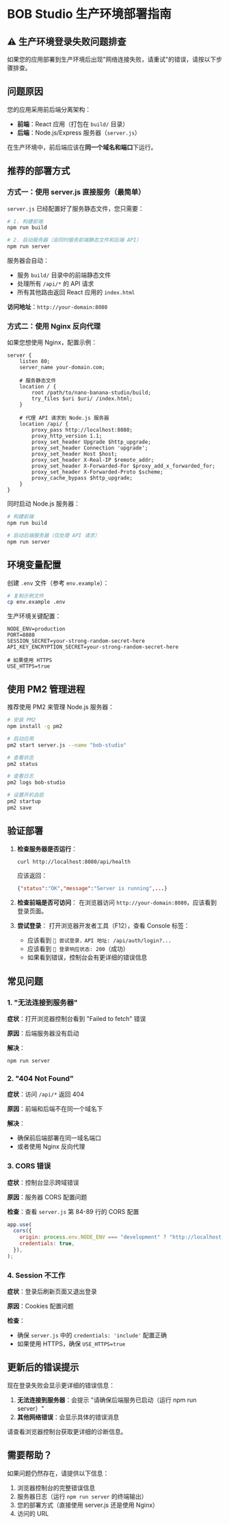 # BOB Studio 生产环境部署指南

## ⚠️ 生产环境登录失败问题排查

如果您的应用部署到生产环境后出现"网络连接失败，请重试"的错误，请按以下步骤排查。

## 问题原因

您的应用采用前后端分离架构：
- **前端**：React 应用（打包在 `build/` 目录）
- **后端**：Node.js/Express 服务器（`server.js`）

在生产环境中，前后端应该在**同一个域名和端口**下运行。

## 推荐的部署方式

### 方式一：使用 server.js 直接服务（最简单）

`server.js` 已经配置好了服务静态文件，您只需要：

```bash
# 1. 构建前端
npm run build

# 2. 启动服务器（会同时服务前端静态文件和后端 API）
npm run server
```

服务器会自动：
- 服务 `build/` 目录中的前端静态文件
- 处理所有 `/api/*` 的 API 请求
- 所有其他路由返回 React 应用的 `index.html`

**访问地址**：`http://your-domain:8080`

### 方式二：使用 Nginx 反向代理

如果您想使用 Nginx，配置示例：

```nginx
server {
    listen 80;
    server_name your-domain.com;

    # 服务静态文件
    location / {
        root /path/to/nano-banana-studio/build;
        try_files $uri $uri/ /index.html;
    }

    # 代理 API 请求到 Node.js 服务器
    location /api/ {
        proxy_pass http://localhost:8080;
        proxy_http_version 1.1;
        proxy_set_header Upgrade $http_upgrade;
        proxy_set_header Connection 'upgrade';
        proxy_set_header Host $host;
        proxy_set_header X-Real-IP $remote_addr;
        proxy_set_header X-Forwarded-For $proxy_add_x_forwarded_for;
        proxy_set_header X-Forwarded-Proto $scheme;
        proxy_cache_bypass $http_upgrade;
    }
}
```

同时启动 Node.js 服务器：

```bash
# 构建前端
npm run build

# 启动后端服务器（仅处理 API 请求）
npm run server
```

## 环境变量配置

创建 `.env` 文件（参考 `env.example`）：

```bash
# 复制示例文件
cp env.example .env
```

生产环境关键配置：

```env
NODE_ENV=production
PORT=8080
SESSION_SECRET=your-strong-random-secret-here
API_KEY_ENCRYPTION_SECRET=your-strong-random-secret-here

# 如果使用 HTTPS
USE_HTTPS=true
```

## 使用 PM2 管理进程

推荐使用 PM2 来管理 Node.js 服务器：

```bash
# 安装 PM2
npm install -g pm2

# 启动应用
pm2 start server.js --name "bob-studio"

# 查看状态
pm2 status

# 查看日志
pm2 logs bob-studio

# 设置开机自启
pm2 startup
pm2 save
```

## 验证部署

1. **检查服务器是否运行**：
   ```bash
   curl http://localhost:8080/api/health
   ```
   应该返回：
   ```json
   {"status":"OK","message":"Server is running",...}
   ```

2. **检查前端是否可访问**：
   在浏览器访问 `http://your-domain:8080`，应该看到登录页面。

3. **尝试登录**：
   打开浏览器开发者工具（F12），查看 Console 标签：
   - 应该看到 `🔗 尝试登录，API 地址: /api/auth/login?...`
   - 应该看到 `📡 登录响应状态: 200`（成功）
   - 如果看到错误，控制台会有更详细的错误信息

## 常见问题

### 1. "无法连接到服务器"

**症状**：打开浏览器控制台看到 "Failed to fetch" 错误

**原因**：后端服务器没有启动

**解决**：
```bash
npm run server
```

### 2. "404 Not Found"

**症状**：访问 `/api/*` 返回 404

**原因**：前端和后端不在同一个域名下

**解决**：
- 确保前后端部署在同一域名端口
- 或者使用 Nginx 反向代理

### 3. CORS 错误

**症状**：控制台显示跨域错误

**原因**：服务器 CORS 配置问题

**检查**：查看 `server.js` 第 84-89 行的 CORS 配置
```javascript
app.use(
  cors({
    origin: process.env.NODE_ENV === "development" ? "http://localhost:3005" : true,
    credentials: true,
  }),
);
```

### 4. Session 不工作

**症状**：登录后刷新页面又退出登录

**原因**：Cookies 配置问题

**检查**：
- 确保 `server.js` 中的 `credentials: 'include'` 配置正确
- 如果使用 HTTPS，确保 `USE_HTTPS=true`

## 更新后的错误提示

现在登录失败会显示更详细的错误信息：

1. **无法连接到服务器**：会提示 "请确保后端服务已启动（运行 npm run server）"
2. **其他网络错误**：会显示具体的错误消息

请查看浏览器控制台获取更详细的诊断信息。

## 需要帮助？

如果问题仍然存在，请提供以下信息：

1. 浏览器控制台的完整错误信息
2. 服务器日志（运行 `npm run server` 的终端输出）
3. 您的部署方式（直接使用 server.js 还是使用 Nginx）
4. 访问的 URL

